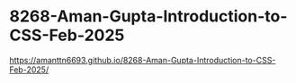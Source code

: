 # 8268-Aman-Gupta-Introduction-to-CSS-Feb-2025
https://amanttn6693.github.io/8268-Aman-Gupta-Introduction-to-CSS-Feb-2025/
